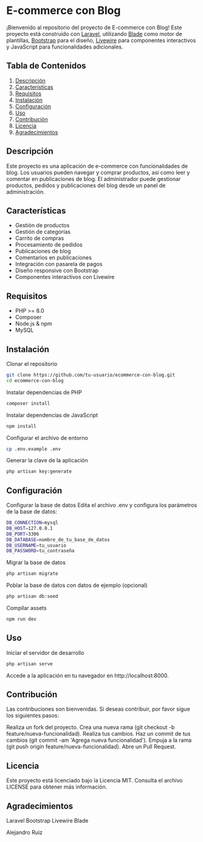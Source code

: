# E-commerce con Blog

¡Bienvenido al repositorio del proyecto de E-commerce con Blog! Este proyecto está construido con [Laravel](https://laravel.com/), utilizando [Blade](https://laravel.com/docs/9.x/blade) como motor de plantillas, [Bootstrap](https://getbootstrap.com/) para el diseño, [Livewire](https://laravel-livewire.com/) para componentes interactivos y JavaScript para funcionalidades adicionales.

## Tabla de Contenidos

1. [Descripción](#descripción)
2. [Características](#características)
3. [Requisitos](#requisitos)
4. [Instalación](#instalación)
5. [Configuración](#configuración)
6. [Uso](#uso)
7. [Contribución](#contribución)
8. [Licencia](#licencia)
9. [Agradecimientos](#agradecimientos)

## Descripción

Este proyecto es una aplicación de e-commerce con funcionalidades de blog. Los usuarios pueden navegar y comprar productos, así como leer y comentar en publicaciones de blog. El administrador puede gestionar productos, pedidos y publicaciones del blog desde un panel de administración.

## Características

- Gestión de productos
- Gestión de categorías
- Carrito de compras
- Procesamiento de pedidos
- Publicaciones de blog
- Comentarios en publicaciones
- Integración con pasarela de pagos
- Diseño responsive con Bootstrap
- Componentes interactivos con Livewire

## Requisitos

- PHP >= 8.0
- Composer
- Node.js & npm
- MySQL

## Instalación

 Clonar el repositorio

```bash
git clone https://github.com/tu-usuario/ecommerce-con-blog.git
cd ecommerce-con-blog
```
Instalar dependencias de PHP
```bash
composer install
```
Instalar dependencias de JavaScript
```bash
npm install
```

Configurar el archivo de entorno
```bash
cp .env.example .env
```

Generar la clave de la aplicación
```bash
php artisan key:generate
```

## Configuración
Configurar la base de datos
Edita el archivo .env y configura los parámetros de la base de datos:
```bash
DB_CONNECTION=mysql
DB_HOST=127.0.0.1
DB_PORT=3306
DB_DATABASE=nombre_de_tu_base_de_datos
DB_USERNAME=tu_usuario
DB_PASSWORD=tu_contraseña
```

Migrar la base de datos
```bash
php artisan migrate
```

Poblar la base de datos con datos de ejemplo (opcional)
```bash
php artisan db:seed
```

Compilar assets
```bash
npm run dev
```

## Uso
Iniciar el servidor de desarrollo
```bash
php artisan serve
```

Accede a la aplicación en tu navegador en http://localhost:8000.

## Contribución
Las contribuciones son bienvenidas. Si deseas contribuir, por favor sigue los siguientes pasos:

Realiza un fork del proyecto.
Crea una nueva rama (git checkout -b feature/nueva-funcionalidad).
Realiza tus cambios.
Haz un commit de tus cambios (git commit -am 'Agrega nueva funcionalidad').
Empuja a la rama (git push origin feature/nueva-funcionalidad).
Abre un Pull Request.

## Licencia
Este proyecto está licenciado bajo la Licencia MIT. Consulta el archivo LICENSE para obtener más información.

## Agradecimientos
Laravel
Bootstrap
Livewire
Blade


Alejandro Ruiz
